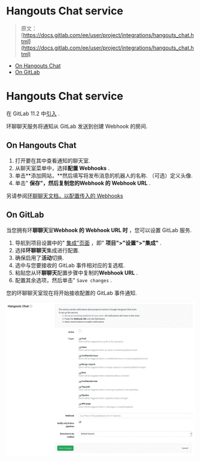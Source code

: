 # Hangouts Chat service

> 原文：[https://docs.gitlab.com/ee/user/project/integrations/hangouts_chat.html](https://docs.gitlab.com/ee/user/project/integrations/hangouts_chat.html)

*   [On Hangouts Chat](#on-hangouts-chat)
*   [On GitLab](#on-gitlab)

# Hangouts Chat service[](#hangouts-chat-service "Permalink")

在 GitLab 11.2 中[引入](https://gitlab.com/gitlab-org/gitlab-foss/-/issues/43756) .

环聊聊天服务将通知从 GitLab 发送到创建 Webhook 的房间.

## On Hangouts Chat[](#on-hangouts-chat "Permalink")

1.  打开要在其中查看通知的聊天室.
2.  从聊天室菜单中，选择**配置 Webhooks** .
3.  单击**添加网站，**然后填写将发布消息的机器人的名称. （可选）定义头像.
4.  单击" **保存"，**然后复制您的**Webhook 的 Webhook URL** .

另请参阅[环聊聊天文档，以配置传入的 Webhooks](https://developers.google.com/hangouts/chat/how-tos/webhooks)

## On GitLab[](#on-gitlab "Permalink")

当您拥有环**聊聊天**室**Webhook 的 Webhook URL 时** ，您可以设置 GitLab 服务.

1.  导航到项目设置中的" [集成"页面](overview.html#accessing-integrations) ，即" **项目">"设置">"集成"** .
2.  选择**环聊聊天**集成进行配置.
3.  确保启用了**活动**切换.
4.  选中与您要接收的 GitLab 事件相对应的复选框.
5.  粘贴您从环**聊聊天**配置步骤中复制的**Webhook URL** .
6.  配置其余选项，然后单击" `Save changes` .

您的环聊聊天室现在将开始接收配置的 GitLab 事件通知.

[![Hangouts Chat configuration](img/5f87ce250e2ea1a803a3aeda446eca15.png)](img/hangouts_chat_configuration.png)